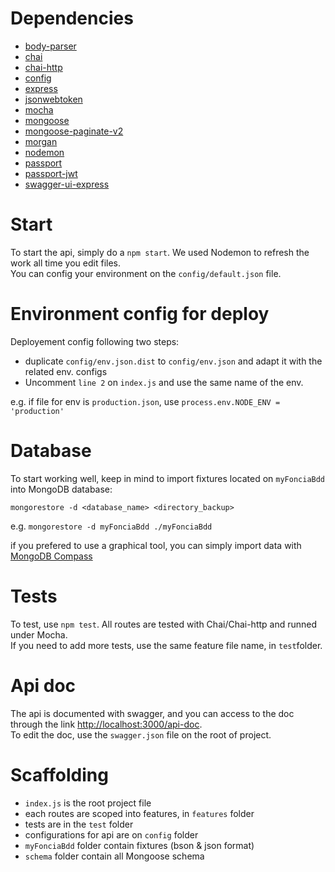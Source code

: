 

# Dependencies

- [body-parser](https://www.npmjs.com/package/body-parser)
- [chai](https://www.npmjs.com/package/chai)
- [chai-http](https://www.npmjs.com/package/chai-http)
- [config](https://www.npmjs.com/package/config)
- [express](https://www.npmjs.com/package/express)
- [jsonwebtoken](https://www.npmjs.com/package/jsonwebtoken)
- [mocha](https://www.npmjs.com/package/mocha)
- [mongoose](https://www.npmjs.com/package/mongoose)
- [mongoose-paginate-v2](https://www.npmjs.com/package/mongoose-paginate-v2)
- [morgan](https://www.npmjs.com/package/morgan)
- [nodemon](https://www.npmjs.com/package/nodemon)
- [passport](https://www.npmjs.com/package/passport)
- [passport-jwt](https://www.npmjs.com/package/passport-jwt)
- [swagger-ui-express](https://www.npmjs.com/package/swagger-ui-express)

# Start

To start the api, simply do a `npm start`. We used Nodemon to refresh the work all time you edit files.    
You can config your environment on the `config/default.json` file.

# Environment config for deploy

Deployement config following two steps:

- duplicate `config/env.json.dist` to `config/env.json` and adapt it with the related env. configs
- Uncomment `line 2` on `index.js` and use the same name of the env.

e.g. if file for env is `production.json`, use `process.env.NODE_ENV = 'production'`

# Database

To start working well, keep in mind to import fixtures located on `myFonciaBdd` into MongoDB database:

```shell
mongorestore -d <database_name> <directory_backup>
```

e.g. `mongorestore -d myFonciaBdd ./myFonciaBdd`

if you prefered to use a graphical tool, you can simply import data with [MongoDB Compass](https://www.mongodb.com/products/compass)

# Tests

To test, use `npm test`. All routes are tested with Chai/Chai-http and runned under Mocha.    
If you need to add more tests, use the same feature file name, in `test`folder.

# Api doc

The api is documented with swagger, and you can access to the doc through the link [http://localhost:3000/api-doc](http://localhost:3000/api-doc).    
To edit the doc, use the `swagger.json` file on the root of project.

# Scaffolding

- `index.js` is the root project file
- each routes are scoped into features, in `features` folder
- tests are in the `test` folder
- configurations for api are on `config` folder
- `myFonciaBdd` folder contain fixtures (bson & json format)
- `schema` folder contain all Mongoose schema